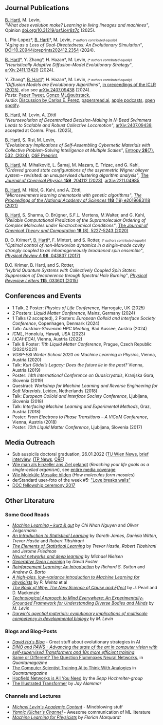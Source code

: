 ## Journal Publications
<u>B. Hartl</u>, M. Levin, <br>
<i>"What does evolution make? Learning in living lineages and machines"</i>, 
Opinion <a target="_blank" href="https://osf.io/r8z7c/">doi.org/10.31219/osf.io/r8z7c</a> (2025).
<br>

L. Pio-Lopez\*, <u>B. Hartl</u>\*, M. Levin, <i style="font-size:10px;">(\* authors contributed equally)</i><br>
<i>"Aging as a Loss of Goal-Directedness: An Evolutionary Simulation"</i>,
<a target="_blank" href="https://www.preprints.org/manuscript/202412.2354/v1">DOI:10.20944/preprints202412.2354</a> (2024).
<br>

<u>B. Hartl</u>\*, Y. Zhang\*, H. Hazan\*, M. Levin, <i style="font-size:10px;">(\* authors contributed equally)</i><br>
<i>"Heuristically Adaptive Diffusion-Model Evolutionary Strategy"</i>,
<a target="_blank" href="https://arxiv.org/abs/2411.13420">arXiv.2411.13420</a> (2024).
<br>

Y. Zhang\*, <u>B. Hartl</u>\*, H. Hazan\*, M. Levin, <i style="font-size:10px;">(\* authors contributed equally)</i><br>
<i>"Diffusion Models are Evolutionary Algorithms"</i>,
<a target="_blank" href="https://openreview.net/forum?id=xVefsBbG2O">in preceedings of the ICLR (2025)</a>, 
also see
<a target="_blank" href="https://arxiv.org/abs/2410.02543">arXiv.2407.09438</a> (2024).
<br>
_Posts_:
<a  target="_blank" href="https://x.com/YanboZhang3/status/1843134007892176995">Paper Tweet</a>,
<a  target="_blank" href="https://gonzoml.substack.com/p/diffusion-models-are-evolutionary">Gonzo ML@substack</a>,
<br>
_Audio_: 
<a  target="_blank" href="https://youtu.be/Dh9gtg6N79U?si=kBcBnkcUO1PAiiGP">Discussion by Carlos E. Perez</a>,
<a  target="_blank" href="https://papersread.ai/e/diffusion-models-are-evolutionary-algorithms/">papersread.ai</a>,
<a  target="_blank" href="https://podcasts.apple.com/us/podcast/diffusion-models-are-evolutionary-algorithms/id1577699357?i=1000672509297">apple podcasts</a>,
<a  target="_blank" href="https://open.spotify.com/episode/6udxqGxI0wuxlcZoIt3TTa">open spotify</a>.
<br>

<u>B. Hartl</u>, M. Levin, A. Zöttl<br>
<i>"Neuroevolution of Decentralized Decision-Making in N-Bead Swimmers Leads to Scalable and Robust Collective Locomotion"</i>,
<a target="_blank" href="https://doi.org/10.48550/arXiv.2407.09438">arXiv:2407.09438</a>, accepted at Comm. Phys. (2025),<br>

<u>B. Hartl</u>, S. Risi, M. Levin,<br>
<i>"Evolutionary Implications of Self-Assembling Cybernetic Materials with Collective Problem-Solving Intelligence at Multiple Scales"</i>,
<a target="_blank" href="https://www.mdpi.com/1099-4300/26/7/532">Entropy <b>26</b>(7), 532, (2024)</a>, <a target="_blank" href="https://doi.org/10.31219/osf.io/sp9kf">OSF Preprint</a>,<br>

<u>B. Hartl</u>, M. Mihalkovič, L. Šamaj, M. Mazars, E. Trizac, and G. Kahl,<br>
<i>"Ordered ground state configurations of the asymmetric Wigner bilayer system – revisited: an unsupervised clustering algorithm analysis"</i>,
<a target="_blank" href="https://doi.org/10.1063/5.0166822">The <i>Journal of Chemical Physics</i> <b>159</b>, 204112 (2023)</a>, <a target="_blank" href="https://arxiv.org/abs/2211.04985">arXiv:2211.04985</a>,<br>

<u>B. Hartl</u>, M. Hübl, G. Kahl, and A. Zöttl,<br>
<i>"Microswimmers learning chemotaxis with genetic algorithms"</i>,
<a target="_blank" href="https://www.pnas.org/doi/10.1073/pnas.2019683118"><i>The Proceedings of the National Academy of Sciences</i> <b>118</b> (19) e2019683118 (2021)</a><br>

<u>B. Hartl</u>, S. Sharma, O. Brügner, S.F.L. Mertens, M.Walter, and G. Kahl,<br>
<i>"Reliable Computational Prediction of the Supramolecular Ordering of Complex Molecules under Electrochemical Conditions"</i>,
<a target="_blank" href="https://pubs.acs.org/doi/10.1021/acs.jctc.9b01251">The <i>Journal of Chemical Theory and Computation</i> <b>16</b> (8), 5227-5243 (2020)<a><br>

D. O. Krimer\*, <u>B. Hartl</u>\*, F. Mintert, and S. Rotter, <i style="font-size:10px;">(\* authors contributed equally)</i><br>
<i>"Optimal control of non-Markovian dynamics in a single-mode cavity strongly coupled to an inhomogeneously broadened spin ensemble"</i>,
<a target="_blank" href="https://journals.aps.org/pra/abstract/10.1103/PhysRevA.96.043837"><i>Physical Review A</i> <b>96</b>, 043837 (2017)</a><br>

D.O. Krimer, B. Hartl, and S. Rotter,<br>
<i>"Hybrid Quantum Systems with Collectively Coupled Spin States: Suppression of Decoherence through Spectral Hole Burning"</i>,
<a target="_blank" href="https://journals.aps.org/prl/abstract/10.1103/PhysRevLett.115.033601"><i>Physical Reveview Letters</i> <b>115</b>, 033601 (2015)</a><br>
  
## Conferences and Events
- 1 Talk, 2 Poster: <i>Physics of Life Conference</i>, Harrogate, UK (2025)
- 2 Posters: <i>Liquid Matter Conference</i>, Mainz, Germany (2024)
- 1 Talks (2 accepted), 2 Posters: <i>European Colloid and Interface Society Conference</i>, Copenhagen, Denmark (2024)
- Talk: <i>Austrian-Slovenian HPC Meeting</i>, Bad Aussee, Austria (2024)
- <i>ICML</i>, Honolulu, Hawaii, USA (2023)
- <i>IJCAI-ECAI</i>, Vienna, Austria (2022)
- Talk & Poster: <i>11th Liquid Matter Conference</i>, Prague, Czech Republic (2020/2021)
- <i>VDSP-ESI Winter School 2020 on Machine Learning in Physics</i>, Vienna, Austria (2020)
- Talk: <i>Kurt Gödel’s Legacy: Does the future lie in the past?</i> Vienna, Austria (2019)
- Poster: <i>14th International Conference on Quasicrystals</i>, Kranjska Gora, Slovenia (2019)
- Questract: <i>Workshop for Machine Learning and Reverse Engineering for Soft Materials</i>, Leiden, Netherlands (2018)
- Talk: <i>European Colloid and Interface Society Conference</i>, Ljubljana, Slovenia (2018)
- Talk: <i>Interfacing Machine Learning and Experimental Methods</i>, Graz, Austria (2018)
- Poster: <i>From Electrons to Phase Transitions – A ViCoM Conference</i>, Vienna, Austria (2018)
- Poster: <i>10th Liquid Matter Conference</i>, Ljubljana, Slovenia (2017)

## Media Outreach
  - Sub auspiciis doctoral graduation, 26.01.2022 
    (<a target="_blank" href="https://www.tuwien.at/tu-wien/aktuelles/news/news/sub-auspiciis-promotionen-am-26-jaenner-2022-an-der-tu-wien">TU Wien News</a>, <a target="_blank" href="http://www.itp.tuwien.ac.at/index.php?title=Home&oldid=6025">brief interview</a>,
     <a target="_blank" href="http://www.itp.tuwien.ac.at/index.php/News#Benedikt_Hartl_-_sub_auspiciis_Promotionen_am_26._J.C3.A4nner_2022_an_der_TU_Wien">ITP News</a>,
  <a target="_blank" href="https://orf.at/stories/3245159/">ORF</a>)
  - <a target="_blank" href="http://www.itp.tuwien.ac.at/index.php/News#Wie_man_als_Einzeller_ans_Ziel_gelangt">Wie man als Einzeller ans Ziel gelangt</a> (<i>Reaching your life goals as a single-celled organism</i>), see <a href="https://pnas.altmetric.com/details/99159598/news" target="_blank">entire media coverage</a>
  - <a target="_blank" href="http://www.itp.tuwien.ac.at/index.php/News#Wie_Molek.C3.BCle_Mosaike_bilden">Wie Moleküle Mosaike bilden</a> (<i>How molecules form mosaics</i>)
  - derStandard user-foto of the week #5: <a target="_blank" href="https://www.derstandard.at/story/2000108551041/userfotos-schicken-sie-ihr-foto-der-woche">"Love breaks walls"</a>
  - <a target="_blank" href="https://stipendien.oeaw.ac.at/aktuell/veranstaltungen/detail/feierliche-stipendienverleihung-2017">DOC fellowship ceremony 2017</a>

## Other Literature
### Some Good Reads
- [*Machine Learning – kurz & gut*](https://oreilly.de/produkt/machine-learning-kurz-gut-2/) by *Chi Nhan Nguyen* and *Oliver Zeigermann*
- [*An Introduction to Statistical Learning*](https://hastie.su.domains/ISLR2/ISLRv2_website.pdf) by *Gareth James*, *Daniela Witten*, *Trevor Hastie* and *Robert Tibshirani*
- [*The Elements of Statistical Learning*](https://hastie.su.domains/Papers/ESLII.pdf) by *Trevor Hastie*, *Robert Tibshirani* and *Jerome Friedman*
- [*Neural networks and deep learning*](http://neuralnetworksanddeeplearning.com/) by *Michael Nielsen*
- [*Generative Deep Learning*](https://www.oreilly.com/library/view/generative-deep-learning/9781492041931/) by *David Foster*
- [*Reinforcement Learning: An Introduction*](https://web.stanford.edu/class/psych209/Readings/SuttonBartoIPRLBook2ndEd.pdf) by *Richard S. Sutton* and *Andrew G. Barto*
- [*A high-bias, low-variance introduction to Machine Learning for physicists*](https://www.sciencedirect.com/science/article/pii/S0370157319300766?via%3Dihub#!) by *P. Mehta* et al
- [_The Book of Why: The New Science of Cause and Effect_](https://www.science.org/doi/10.1126/science.aau9731) by J. Pearl and D. Mackenzie
- [_Technological Approach to Mind Everywhere: An Experimentally-Grounded Framework for Understanding Diverse Bodies and Minds_](https://doi.org/10.3389/fnsys.2022.768201 ) by _M. Levin_
- [_Darwin's agential materials: evolutionary implications of multiscale competency in developmental biology_](https://doi.org/10.1007/s00018-023-04790-z) by _M. Levin_

### Blogs and Blog-Posts
- [*David Ha's Blog*](https://blog.otoro.net/) - Great stuff about evolutionary strategies in AI
- [*DINO and PAWS - Advancing the state of the art in computer vision with self-supervised Transformers and 10x more efficient training*](https://ai.facebook.com/blog/dino-paws-computer-vision-with-self-supervised-transformers-and-10x-more-efficient-training/)
- [Same or Different? The Question Flummoxes Neural Networks.](https://www.quantamagazine.org/same-or-different-ai-cant-tell-20210623/) in *Quantamagazine*
- [The Computer Scientist Training AI to Think With Analogies](https://www.quantamagazine.org/melanie-mitchell-trains-ai-to-think-with-analogies-20210714) in *Quantamagazine*
- [Hopfield Networks is All You Need](https://ml-jku.github.io/hopfield-layers/) by the *Sepp Hochreiter-group*
- [The Illustrated Transformer](https://jalammar.github.io/illustrated-transformer/) by *Jay Alammar*

### Channels and Lectures
- [*Michael Levin's Academic Content*](https://www.youtube.com/channel/UC3pVafx6EZqXVI2V_Efu2uw) - Mindblowing stuff
- [*Yannic Kilcher's Channel*](https://www.youtube.com/c/YannicKilcher) - Awesome communication of ML literature
- [*Machine Learning for Physicists*](https://machine-learning-for-physicists.org/) by *Florian Marquardt*
